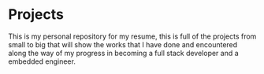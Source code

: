 # Projects
This is my personal repository for my resume, this is full of the projects from small to big that will show the works that I have done and encountered along the way of my progress in becoming a full stack developer and a embedded engineer.
